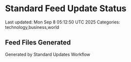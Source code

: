 # Standard Feed Update Status
Last updated: Mon Sep  8 05:12:50 UTC 2025
Categories: technology,business,world

## Feed Files Generated

Generated by Standard Updates Workflow

